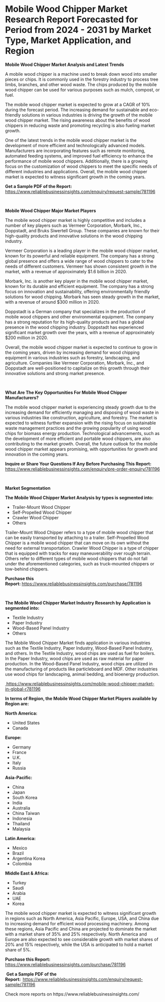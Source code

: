 <p><h1>Mobile Wood Chipper Market Research Report Forecasted for Period from 2024 -  2031 by Market Type, Market Application, and Region</h1></p><p><strong>Mobile Wood Chipper Market Analysis and Latest Trends</strong></p>
<p><p>A mobile wood chipper is a machine used to break down wood into smaller pieces or chips. It is commonly used in the forestry industry to process tree limbs, branches, and other wood waste. The chips produced by the mobile wood chipper can be used for various purposes such as mulch, compost, or fuel.</p><p>The mobile wood chipper market is expected to grow at a CAGR of 10% during the forecast period. The increasing demand for sustainable and eco-friendly solutions in various industries is driving the growth of the mobile wood chipper market. The rising awareness about the benefits of wood chippers in reducing waste and promoting recycling is also fueling market growth.</p><p>One of the latest trends in the mobile wood chipper market is the development of more efficient and technologically advanced models. Manufacturers are incorporating features such as remote monitoring, automated feeding systems, and improved fuel efficiency to enhance the performance of mobile wood chippers. Additionally, there is a growing focus on the customization of wood chippers to meet the specific needs of different industries and applications. Overall, the mobile wood chipper market is expected to witness significant growth in the coming years.</p></p>
<p><strong>Get a Sample PDF of the Report:&nbsp;</strong> <a href="https://www.reliablebusinessinsights.com/enquiry/request-sample/781196">https://www.reliablebusinessinsights.com/enquiry/request-sample/781196</a></p>
<p>&nbsp;</p>
<p><strong>Mobile Wood Chipper Major Market Players</strong></p>
<p><p>The mobile wood chipper market is highly competitive and includes a number of key players such as Vermeer Corporation, Morbark, Inc., Doppstadt, and Bruks Siwertell Group. These companies are known for their high-quality products and innovative solutions in the wood chipping industry.</p><p>Vermeer Corporation is a leading player in the mobile wood chipper market, known for its powerful and reliable equipment. The company has a strong global presence and offers a wide range of wood chippers to cater to the needs of different customers. Vermeer has shown consistent growth in the market, with a revenue of approximately $1.6 billion in 2020.</p><p>Morbark, Inc. is another key player in the mobile wood chipper market, known for its durable and efficient equipment. The company has a strong focus on innovation and sustainability, offering environmentally friendly solutions for wood chipping. Morbark has seen steady growth in the market, with a revenue of around $300 million in 2020.</p><p>Doppstadt is a German company that specializes in the production of mobile wood chippers and other environmental equipment. The company has a strong reputation for its high-quality products and has a global presence in the wood chipping industry. Doppstadt has experienced significant market growth over the years, with a revenue of approximately $200 million in 2020.</p><p>Overall, the mobile wood chipper market is expected to continue to grow in the coming years, driven by increasing demand for wood chipping equipment in various industries such as forestry, landscaping, and agriculture. Companies like Vermeer Corporation, Morbark, Inc., and Doppstadt are well-positioned to capitalize on this growth through their innovative solutions and strong market presence.</p></p>
<p>&nbsp;</p>
<p><strong>What Are The Key Opportunities For Mobile Wood Chipper Manufacturers?</strong></p>
<p><p>The mobile wood chipper market is experiencing steady growth due to the increasing demand for efficiently managing and disposing of wood waste in various industries like construction, agriculture, and forestry. The market is expected to witness further expansion with the rising focus on sustainable waste management practices and the growing popularity of using wood chips for biomass energy production. Technological advancements, such as the development of more efficient and portable wood chippers, are also contributing to the market growth. Overall, the future outlook for the mobile wood chipper market appears promising, with opportunities for growth and innovation in the coming years.</p></p>
<p><strong>Inquire or Share Your Questions If Any Before Purchasing This Report:</strong> <a href="https://www.reliablebusinessinsights.com/enquiry/pre-order-enquiry/781196">https://www.reliablebusinessinsights.com/enquiry/pre-order-enquiry/781196</a></p>
<p>&nbsp;</p>
<p><strong>Market Segmentation</strong></p>
<p><strong>The Mobile Wood Chipper Market Analysis by types is segmented into:</strong></p>
<p><ul><li>Trailer-Mount Wood Chipper</li><li>Self-Propelled Wood Chipper</li><li>Crawler Wood Chipper</li><li>Others</li></ul></p>
<p><p>Trailer-Mount Wood Chipper refers to a type of mobile wood chipper that can be easily transported by attaching to a trailer. Self-Propelled Wood Chipper is a mobile wood chipper that can move on its own without the need for external transportation. Crawler Wood Chipper is a type of chipper that is equipped with tracks for easy maneuverability over rough terrain. Others refer to different types of mobile wood chippers that do not fall under the aforementioned categories, such as truck-mounted chippers or tow-behind chippers.</p></p>
<p><strong>Purchase this Report:&nbsp;</strong><a href="https://www.reliablebusinessinsights.com/purchase/781196">https://www.reliablebusinessinsights.com/purchase/781196</a></p>
<p>&nbsp;</p>
<p><strong>The Mobile Wood Chipper Market Industry Research by Application is segmented into:</strong></p>
<p><ul><li>Textile Industry</li><li>Paper Industry</li><li>Wood-Based Panel Industry</li><li>Others</li></ul></p>
<p><p>The Mobile Wood Chipper Market finds application in various industries such as the Textile Industry, Paper Industry, Wood-Based Panel Industry, and others. In the Textile Industry, wood chips are used as fuel for boilers. In the Paper Industry, wood chips are used as raw material for paper production. In the Wood-Based Panel Industry, wood chips are utilized in the manufacturing of products like particleboard and MDF. Other industries use wood chips for landscaping, animal bedding, and bioenergy production.</p></p>
<p><a href="https://www.reliablebusinessinsights.com/mobile-wood-chipper-market-in-global-r781196">&nbsp;https://www.reliablebusinessinsights.com/mobile-wood-chipper-market-in-global-r781196</a></p>
<p><strong>In terms of Region, the Mobile Wood Chipper Market Players available by Region are:</strong></p>
<p>
    <p> <strong> North America: </strong>
        <ul>
            <li>United States</li>
            <li>Canada</li>
        </ul>
        </p> 
    <p> <strong> Europe: </strong>
        <ul>
            <li>Germany</li>
            <li>France</li>
            <li>U.K.</li>
            <li>Italy</li>
            <li>Russia</li>
        </ul>
        </p> 
    <p> <strong> Asia-Pacific: </strong>
        <ul>
            <li>China</li>
            <li>Japan</li>
            <li>South Korea</li>
            <li>India</li>
            <li>Australia</li>
            <li>China Taiwan</li>
            <li>Indonesia</li>
            <li>Thailand</li>
            <li>Malaysia</li>
        </ul>
        </p> 
    <p> <strong> Latin America: </strong>
        <ul>
            <li>Mexico</li>
            <li>Brazil</li>
            <li>Argentina Korea</li>
            <li>Colombia</li>
        </ul>
        </p> 
    <p> <strong> Middle East & Africa: </strong>
        <ul>
            <li>Turkey</li>
            <li>Saudi</li>
            <li>Arabia</li>
            <li>UAE</li>
            <li>Korea</li>
        </ul>
    </p>
    </p>
<p><p>The mobile wood chipper market is expected to witness significant growth in regions such as North America, Asia Pacific, Europe, USA, and China due to increasing demand for efficient wood processing machinery. Among these regions, Asia Pacific and China are projected to dominate the market with a market share of 35% and 25% respectively. North America and Europe are also expected to see considerable growth with market shares of 20% and 15% respectively, while the USA is anticipated to hold a market share of 5%.</p></p>
<p><strong>Purchase this Report: </strong><a href="https://www.reliablebusinessinsights.com/purchase/781196">https://www.reliablebusinessinsights.com/purchase/781196</a></p>
<p>&nbsp;<strong>Get a Sample PDF of the Report:&nbsp;&nbsp;</strong><a href="https://www.reliablebusinessinsights.com/enquiry/request-sample/781196">https://www.reliablebusinessinsights.com/enquiry/request-sample/781196</a></p>
<p><strong></strong></p>
<p>Check more reports on https://www.reliablebusinessinsights.com/</p>